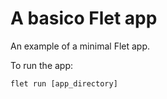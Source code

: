 # A basico Flet app

An example of a minimal Flet app.

To run the app:

```
flet run [app_directory]
```